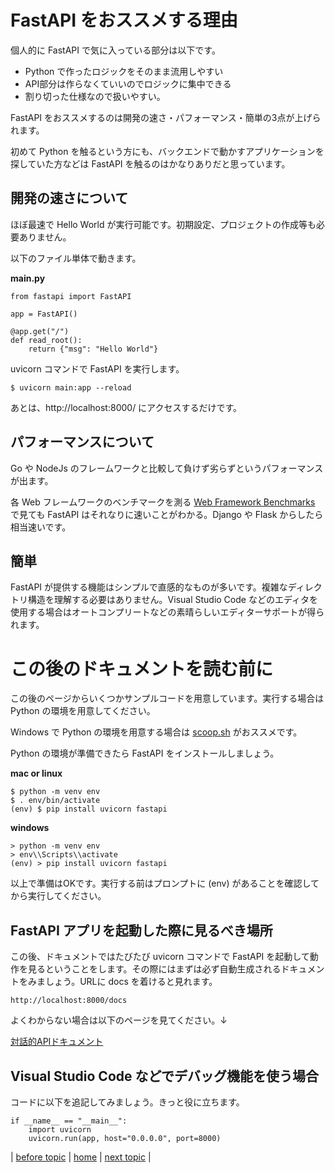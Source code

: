 # FastAPI をおススメする理由

個人的に FastAPI で気に入っている部分は以下です。
- Python で作ったロジックをそのまま流用しやすい
- API部分は作らなくていいのでロジックに集中できる
- 割り切った仕様なので扱いやすい。

FastAPI をおススメするのは開発の速さ・パフォーマンス・簡単の3点が上げられます。

初めて Python を触るという方にも、バックエンドで動かすアプリケーションを探していた方などは FastAPI を触るのはかなりありだと思っています。

## 開発の速さについて

ほぼ最速で Hello World が実行可能です。初期設定、プロジェクトの作成等も必要ありません。

以下のファイル単体で動きます。

**main.py**
```
from fastapi import FastAPI

app = FastAPI()

@app.get("/")
def read_root():
    return {"msg": "Hello World"}
```
uvicorn コマンドで FastAPI を実行します。
```
$ uvicorn main:app --reload 
```

あとは、http://localhost:8000/ にアクセスするだけです。

## パフォーマンスについて
Go や NodeJs のフレームワークと比較して負けず劣らずというパフォーマンスが出ます。

各 Web フレームワークのベンチマークを測る [Web Framework Benchmarks](https://www.techempower.com/benchmarks/#section=data-r20&hw=ph&test=query&l=dbggsf-7&a=2) で見ても FastAPI はそれなりに速いことがわかる。Django や Flask からしたら相当速いです。

## 簡単
FastAPI が提供する機能はシンプルで直感的なものが多いです。複雑なディレクトリ構造を理解する必要はありません。Visual Studio Code などのエディタを使用する場合はオートコンプリートなどの素晴らしいエディターサポートが得られます。

# この後のドキュメントを読む前に
この後のページからいくつかサンプルコードを用意しています。実行する場合は Python の環境を用意してください。

Windows で Python の環境を用意する場合は [scoop.sh](https://scoop.sh/) がおススメです。

Python の環境が準備できたら FastAPI をインストールしましょう。

**mac or linux**
```
$ python -m venv env 
$ . env/bin/activate 
(env) $ pip install uvicorn fastapi 
```

**windows**
```
> python -m venv env
> env\\Scripts\\activate
(env) > pip install uvicorn fastapi
```

以上で準備はOKです。実行する前はプロンプトに (env) があることを確認してから実行してください。

## FastAPI アプリを起動した際に見るべき場所
この後、ドキュメントではたびたび uvicorn コマンドで FastAPI を起動して動作を見るということをします。その際にはまずは必ず自動生成されるドキュメントをみましょう。URLに docs を着けると見れます。
```
http://localhost:8000/docs
```
よくわからない場合は以下のページを見てください。↓

[対話的APIドキュメント](https://fastapi.tiangolo.com/ja/tutorial/first-steps/#api)

## Visual Studio Code などでデバッグ機能を使う場合
コードに以下を追記してみましょう。きっと役に立ちます。

```
if __name__ == "__main__":
    import uvicorn
    uvicorn.run(app, host="0.0.0.0", port=8000)
```    

| 
[before topic]() 
| 
[home](https://github.com/shingenpy/fastapi_workshop) 
| 
[next topic]()
|